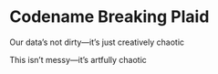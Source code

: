 # Codename Breaking Plaid

Our data’s not dirty—it’s just creatively chaotic

This isn’t messy—it’s artfully chaotic
